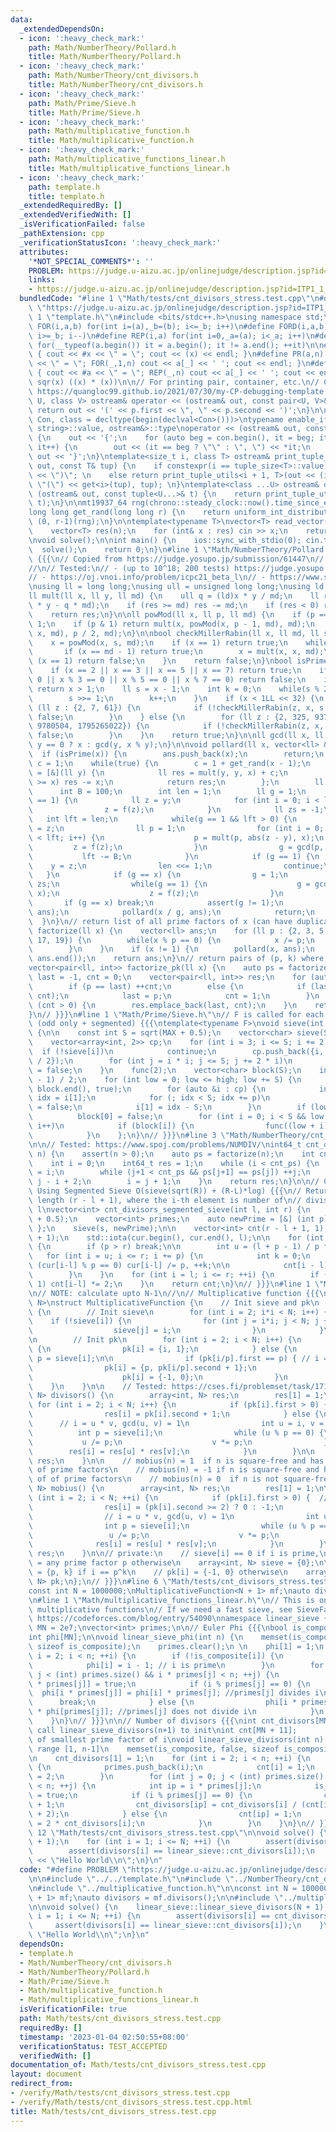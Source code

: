 ```yaml
---
data:
  _extendedDependsOn:
  - icon: ':heavy_check_mark:'
    path: Math/NumberTheory/Pollard.h
    title: Math/NumberTheory/Pollard.h
  - icon: ':heavy_check_mark:'
    path: Math/NumberTheory/cnt_divisors.h
    title: Math/NumberTheory/cnt_divisors.h
  - icon: ':heavy_check_mark:'
    path: Math/Prime/Sieve.h
    title: Math/Prime/Sieve.h
  - icon: ':heavy_check_mark:'
    path: Math/multiplicative_function.h
    title: Math/multiplicative_function.h
  - icon: ':heavy_check_mark:'
    path: Math/multiplicative_functions_linear.h
    title: Math/multiplicative_functions_linear.h
  - icon: ':heavy_check_mark:'
    path: template.h
    title: template.h
  _extendedRequiredBy: []
  _extendedVerifiedWith: []
  _isVerificationFailed: false
  _pathExtension: cpp
  _verificationStatusIcon: ':heavy_check_mark:'
  attributes:
    '*NOT_SPECIAL_COMMENTS*': ''
    PROBLEM: https://judge.u-aizu.ac.jp/onlinejudge/description.jsp?id=ITP1_1_A
    links:
    - https://judge.u-aizu.ac.jp/onlinejudge/description.jsp?id=ITP1_1_A
  bundledCode: "#line 1 \"Math/tests/cnt_divisors_stress.test.cpp\"\n#define PROBLEM\
    \ \"https://judge.u-aizu.ac.jp/onlinejudge/description.jsp?id=ITP1_1_A\"\n\n#line\
    \ 1 \"template.h\"\n#include <bits/stdc++.h>\nusing namespace std;\n\n#define\
    \ FOR(i,a,b) for(int i=(a),_b=(b); i<=_b; i++)\n#define FORD(i,a,b) for(int i=(a),_b=(b);\
    \ i>=_b; i--)\n#define REP(i,a) for(int i=0,_a=(a); i<_a; i++)\n#define EACH(it,a)\
    \ for(__typeof(a.begin()) it = a.begin(); it != a.end(); ++it)\n\n#define DEBUG(x)\
    \ { cout << #x << \" = \"; cout << (x) << endl; }\n#define PR(a,n) { cout << #a\
    \ << \" = \"; FOR(_,1,n) cout << a[_] << ' '; cout << endl; }\n#define PR0(a,n)\
    \ { cout << #a << \" = \"; REP(_,n) cout << a[_] << ' '; cout << endl; }\n\n#define\
    \ sqr(x) ((x) * (x))\n\n// For printing pair, container, etc.\n// Copied from\
    \ https://quangloc99.github.io/2021/07/30/my-CP-debugging-template.html\ntemplate<class\
    \ U, class V> ostream& operator << (ostream& out, const pair<U, V>& p) {\n   \
    \ return out << '(' << p.first << \", \" << p.second << ')';\n}\n\ntemplate<class\
    \ Con, class = decltype(begin(declval<Con>()))>\ntypename enable_if<!is_same<Con,\
    \ string>::value, ostream&>::type\noperator << (ostream& out, const Con& con)\
    \ {\n    out << '{';\n    for (auto beg = con.begin(), it = beg; it != con.end();\
    \ it++) {\n        out << (it == beg ? \"\" : \", \") << *it;\n    }\n    return\
    \ out << '}';\n}\ntemplate<size_t i, class T> ostream& print_tuple_utils(ostream&\
    \ out, const T& tup) {\n    if constexpr(i == tuple_size<T>::value) return out\
    \ << \")\"; \n    else return print_tuple_utils<i + 1, T>(out << (i ? \", \" :\
    \ \"(\") << get<i>(tup), tup); \n}\ntemplate<class ...U> ostream& operator <<\
    \ (ostream& out, const tuple<U...>& t) {\n    return print_tuple_utils<0, tuple<U...>>(out,\
    \ t);\n}\n\nmt19937_64 rng(chrono::steady_clock::now().time_since_epoch().count());\n\
    long long get_rand(long long r) {\n    return uniform_int_distribution<long long>\
    \ (0, r-1)(rng);\n}\n\ntemplate<typename T>\nvector<T> read_vector(int n) {\n\
    \    vector<T> res(n);\n    for (int& x : res) cin >> x;\n    return res;\n}\n\
    \nvoid solve();\n\nint main() {\n    ios::sync_with_stdio(0); cin.tie(0);\n  \
    \  solve();\n    return 0;\n}\n#line 1 \"Math/NumberTheory/Pollard.h\"\n// Pollard\
    \ {{{\n// Copied from https://judge.yosupo.jp/submission/61447\n// O(N^0.25)\n\
    //\n// Tested:\n// - (up to 10^18; 200 tests) https://judge.yosupo.jp/problem/factorize\n\
    // - https://oj.vnoi.info/problem/icpc21_beta_l\n// - https://www.spoj.com/problems/FACT0/\n\
    \nusing ll = long long;\nusing ull = unsigned long long;\nusing ld = long double;\n\
    ll mult(ll x, ll y, ll md) {\n    ull q = (ld)x * y / md;\n    ll res = ((ull)x\
    \ * y - q * md);\n    if (res >= md) res -= md;\n    if (res < 0) res += md;\n\
    \    return res;\n}\n\nll powMod(ll x, ll p, ll md) {\n    if (p == 0) return\
    \ 1;\n    if (p & 1) return mult(x, powMod(x, p - 1, md), md);\n    return powMod(mult(x,\
    \ x, md), p / 2, md);\n}\n\nbool checkMillerRabin(ll x, ll md, ll s, int k) {\n\
    \    x = powMod(x, s, md);\n    if (x == 1) return true;\n    while(k--) {\n \
    \       if (x == md - 1) return true;\n        x = mult(x, x, md);\n        if\
    \ (x == 1) return false;\n    }\n    return false;\n}\nbool isPrime(ll x) {\n\
    \    if (x == 2 || x == 3 || x == 5 || x == 7) return true;\n    if (x % 2 ==\
    \ 0 || x % 3 == 0 || x % 5 == 0 || x % 7 == 0) return false;\n    if (x < 121)\
    \ return x > 1;\n    ll s = x - 1;\n    int k = 0;\n    while(s % 2 == 0) {\n\
    \        s >>= 1;\n        k++;\n    }\n    if (x < 1LL << 32) {\n        for\
    \ (ll z : {2, 7, 61}) {\n            if (!checkMillerRabin(z, x, s, k)) return\
    \ false;\n        }\n    } else {\n        for (ll z : {2, 325, 9375, 28178, 450775,\
    \ 9780504, 1795265022}) {\n            if (!checkMillerRabin(z, x, s, k)) return\
    \ false;\n        }\n    }\n    return true;\n}\n\nll gcd(ll x, ll y) {\n    return\
    \ y == 0 ? x : gcd(y, x % y);\n}\n\nvoid pollard(ll x, vector<ll> &ans) {\n  \
    \  if (isPrime(x)) {\n        ans.push_back(x);\n        return;\n    }\n    ll\
    \ c = 1;\n    while(true) {\n        c = 1 + get_rand(x - 1);\n        auto f\
    \ = [&](ll y) {\n            ll res = mult(y, y, x) + c;\n            if (res\
    \ >= x) res -= x;\n            return res;\n        };\n        ll y = 2;\n  \
    \      int B = 100;\n        int len = 1;\n        ll g = 1;\n        while(g\
    \ == 1) {\n            ll z = y;\n            for (int i = 0; i < len; i++) {\n\
    \                z = f(z);\n            }\n            ll zs = -1;\n         \
    \   int lft = len;\n            while(g == 1 && lft > 0) {\n                zs\
    \ = z;\n                ll p = 1;\n                for (int i = 0; i < B && i\
    \ < lft; i++) {\n                    p = mult(p, abs(z - y), x);\n           \
    \         z = f(z);\n                }\n                g = gcd(p, x);\n     \
    \           lft -= B;\n            }\n            if (g == 1) {\n            \
    \    y = z;\n                len <<= 1;\n                continue;\n         \
    \   }\n            if (g == x) {\n                g = 1;\n                z =\
    \ zs;\n                while(g == 1) {\n                    g = gcd(abs(z - y),\
    \ x);\n                    z = f(z);\n                }\n            }\n     \
    \       if (g == x) break;\n            assert(g != 1);\n            pollard(g,\
    \ ans);\n            pollard(x / g, ans);\n            return;\n        }\n  \
    \  }\n}\n// return list of all prime factors of x (can have duplicates)\nvector<ll>\
    \ factorize(ll x) {\n    vector<ll> ans;\n    for (ll p : {2, 3, 5, 7, 11, 13,\
    \ 17, 19}) {\n        while(x % p == 0) {\n            x /= p;\n            ans.push_back(p);\n\
    \        }\n    }\n    if (x != 1) {\n        pollard(x, ans);\n    }\n    sort(ans.begin(),\
    \ ans.end());\n    return ans;\n}\n// return pairs of (p, k) where x = product(p^k)\n\
    vector<pair<ll, int>> factorize_pk(ll x) {\n    auto ps = factorize(x);\n    ll\
    \ last = -1, cnt = 0;\n    vector<pair<ll, int>> res;\n    for (auto p : ps) {\n\
    \        if (p == last) ++cnt;\n        else {\n            if (last > 0) res.emplace_back(last,\
    \ cnt);\n            last = p;\n            cnt = 1;\n        }\n    }\n    if\
    \ (cnt > 0) {\n        res.emplace_back(last, cnt);\n    }\n    return res;\n\
    }\n// }}}\n#line 1 \"Math/Prime/Sieve.h\"\n// F is called for each prime\n// Sieve\
    \ (odd only + segmented) {{{\ntemplate<typename F>\nvoid sieve(int MAX, F func)\
    \ {\n\n    const int S = sqrt(MAX + 0.5);\n    vector<char> sieve(S + 1, true);\n\
    \    vector<array<int, 2>> cp;\n    for (int i = 3; i <= S; i += 2) {\n      \
    \  if (!sieve[i])\n            continue;\n        cp.push_back({i, (i * i - 1)\
    \ / 2});\n        for (int j = i * i; j <= S; j += 2 * i)\n            sieve[j]\
    \ = false;\n    }\n    func(2);\n    vector<char> block(S);\n    int high = (MAX\
    \ - 1) / 2;\n    for (int low = 0; low <= high; low += S) {\n        fill(block.begin(),\
    \ block.end(), true);\n        for (auto &i : cp) {\n            int p = i[0],\
    \ idx = i[1];\n            for (; idx < S; idx += p)\n                block[idx]\
    \ = false;\n            i[1] = idx - S;\n        }\n        if (low == 0)\n  \
    \          block[0] = false;\n        for (int i = 0; i < S && low + i <= high;\
    \ i++)\n            if (block[i]) {\n                func((low + i) * 2 + 1);\n\
    \            }\n    };\n}\n// }}}\n#line 3 \"Math/NumberTheory/cnt_divisors.h\"\
    \n\n// Tested: https://www.spoj.com/problems/NUMDIV/\nint64_t cnt_divisors(int64_t\
    \ n) {\n    assert(n > 0);\n    auto ps = factorize(n);\n    int cnt_ps = ps.size();\n\
    \    int i = 0;\n    int64_t res = 1;\n    while (i < cnt_ps) {\n        int j\
    \ = i;\n        while (j+1 < cnt_ps && ps[j+1] == ps[j]) ++j;\n        res *=\
    \ j - i + 2;\n        i = j + 1;\n    }\n    return res;\n}\n\n// Count divisors\
    \ Using Segmented Sieve O(sieve(sqrt(R)) + (R-L)*log) {{{\n// Returns vector of\
    \ length (r - l + 1), where the i-th element is number of\n// divisors of i -\
    \ l\nvector<int> cnt_divisors_segmented_sieve(int l, int r) {\n    int s = sqrt(r\
    \ + 0.5);\n    vector<int> primes;\n    auto newPrime = [&] (int p) { primes.push_back(p);\
    \ };\n    sieve(s, newPrime);\n\n    vector<int> cnt(r - l + 1, 1), cur(r - l\
    \ + 1);\n    std::iota(cur.begin(), cur.end(), l);\n\n    for (int p : primes)\
    \ {\n        if (p > r) break;\n\n        int u = (l + p - 1) / p * p;\n     \
    \   for (int i = u; i <= r; i += p) {\n            int k = 0;\n            while\
    \ (cur[i-l] % p == 0) cur[i-l] /= p, ++k;\n\n            cnt[i - l] *= k + 1;\n\
    \        }\n    }\n    for (int i = l; i <= r; ++i) {\n        if (cur[i-l] >\
    \ 1) cnt[i-l] *= 2;\n    }\n    return cnt;\n}\n// }}}\n#line 1 \"Math/multiplicative_function.h\"\
    \n// NOTE: calculate upto N-1\n//\n// Multiplicative function {{{\ntemplate<int\
    \ N>\nstruct MultiplicativeFunction {\n    // Init sieve and pk\n    MultiplicativeFunction()\
    \ {\n        // Init sieve\n        for (int i = 2; i*i < N; i++) {\n        \
    \    if (!sieve[i]) {\n                for (int j = i*i; j < N; j += i) {\n  \
    \                  sieve[j] = i;\n                }\n            }\n        }\n\
    \n        // Init pk\n        for (int i = 2; i < N; i++) {\n            if (!sieve[i])\
    \ {\n                pk[i] = {i, 1};\n            } else {\n                int\
    \ p = sieve[i];\n\n                if (pk[i/p].first == p) { // i = p^k\n    \
    \                pk[i] = {p, pk[i/p].second + 1};\n                } else {\n\
    \                    pk[i] = {-1, 0};\n                }\n            }\n    \
    \    }\n    }\n\n    // Tested: https://cses.fi/problemset/task/1713\n    array<int,\
    \ N> divisors() {\n        array<int, N> res;\n        res[1] = 1;\n\n       \
    \ for (int i = 2; i < N; i++) {\n            if (pk[i].first > 0) {  // i = p^k\n\
    \                res[i] = pk[i].second + 1;\n            } else {\n          \
    \      // i = u * v, gcd(u, v) = 1\n                int u = i, v = 1;\n      \
    \          int p = sieve[i];\n                while (u % p == 0) {\n         \
    \           u /= p;\n                    v *= p;\n                }\n        \
    \        res[i] = res[u] * res[v];\n            }\n        }\n\n        return\
    \ res;\n    }\n\n    // mobius(n) = 1  if n is square-free and has *even* number\
    \ of prime factors\n    // mobius(n) = -1 if n is square-free and has *odd* number\
    \ of of prime factors\n    // mobius(n) = 0  if n is not square-free\n    array<int,\
    \ N> mobius() {\n        array<int, N> res;\n        res[1] = 1;\n\n        for\
    \ (int i = 2; i < N; ++i) {\n            if (pk[i].first > 0) {  // i = p^k\n\
    \                res[i] = (pk[i].second >= 2) ? 0 : -1;\n            } else {\n\
    \                // i = u * v, gcd(u, v) = 1\n                int u = i, v = 1;\n\
    \                int p = sieve[i];\n                while (u % p == 0) {\n   \
    \                 u /= p;\n                    v *= p;\n                }\n  \
    \              res[i] = res[u] * res[v];\n            }\n        }\n        return\
    \ res;\n    }\n\n// private:\n    // sieve[i] == 0 if i is prime,\n    // sieve[i]\
    \ = any prime factor p otherwise\n    array<int, N> sieve = {0};\n\n    // pk[i]\
    \ = {p, k} if i == p^k\n    // pk[i] = {-1, 0} otherwise\n    array<pair<int,int>,\
    \ N> pk;\n};\n// }}}\n#line 6 \"Math/tests/cnt_divisors_stress.test.cpp\"\n\n\
    const int N = 1000000;\nMultiplicativeFunction<N + 1> mf;\nauto divisors = mf.divisors();\n\
    \n#line 1 \"Math/multiplicative_functions_linear.h\"\n// This is only for calculating\
    \ multiplicative functions\n// If we need a fast sieve, see SieveFast.h\n// From\
    \ https://codeforces.com/blog/entry/54090\nnamespace linear_sieve {\nconst int\
    \ MN = 2e7;\nvector<int> primes;\n\n// Euler Phi {{{\nbool is_composite[MN];\n\
    int phi[MN];\n\nvoid linear_sieve_phi(int n) {\n    memset(is_composite, false,\
    \ sizeof is_composite);\n    primes.clear();\n \n    phi[1] = 1;\n    for (int\
    \ i = 2; i < n; ++i) {\n        if (!is_composite[i]) {\n            primes.push_back(i);\n\
    \            phi[i] = i - 1; // i is prime\n        }\n        for (int j = 0;\
    \ j < (int) primes.size() && i * primes[j] < n; ++j) {\n            is_composite[i\
    \ * primes[j]] = true;\n            if (i % primes[j] == 0) {\n              \
    \  phi[i * primes[j]] = phi[i] * primes[j]; //primes[j] divides i\n          \
    \      break;\n            } else {\n                phi[i * primes[j]] = phi[i]\
    \ * phi[primes[j]]; //primes[j] does not divide i\n            }\n        }\n\
    \    }\n}\n// }}}\n\n// Number of divisors {{{\nint cnt_divisors[MN + 11];  //\
    \ call linear_sieve_divisors(n+1) to init\nint cnt[MN + 11];           // power\
    \ of smallest prime factor of i\nvoid linear_sieve_divisors(int n) {  // init\
    \ range [1, n-1]\n    memset(is_composite, false, sizeof is_composite);\n    primes.clear();\n\
    \n    cnt_divisors[1] = 1;\n    for (int i = 2; i < n; ++i) {\n        if (!is_composite[i])\
    \ {\n            primes.push_back(i);\n            cnt[i] = 1;\n            cnt_divisors[i]\
    \ = 2;\n        }\n        for (int j = 0; j < (int) primes.size() && i * primes[j]\
    \ < n; ++j) {\n            int ip = i * primes[j];\n            is_composite[ip]\
    \ = true;\n            if (i % primes[j] == 0) {\n                cnt[ip] = cnt[i]\
    \ + 1;\n                cnt_divisors[ip] = cnt_divisors[i] / (cnt[i] + 1) * (cnt[i]\
    \ + 2);\n            } else {\n                cnt[ip] = 1;\n                cnt_divisors[ip]\
    \ = 2 * cnt_divisors[i];\n            }\n        }\n    }\n}\n// }}}\n\n}\n#line\
    \ 12 \"Math/tests/cnt_divisors_stress.test.cpp\"\n\nvoid solve() {\n    linear_sieve::linear_sieve_divisors(N\
    \ + 1);\n    for (int i = 1; i <= N; ++i) {\n        assert(divisors[i] == cnt_divisors(i));\n\
    \        assert(divisors[i] == linear_sieve::cnt_divisors[i]);\n    }\n    cout\
    \ << \"Hello World\\n\";\n}\n"
  code: "#define PROBLEM \"https://judge.u-aizu.ac.jp/onlinejudge/description.jsp?id=ITP1_1_A\"\
    \n\n#include \"../../template.h\"\n#include \"../NumberTheory/cnt_divisors.h\"\
    \n#include \"../multiplicative_function.h\"\n\nconst int N = 1000000;\nMultiplicativeFunction<N\
    \ + 1> mf;\nauto divisors = mf.divisors();\n\n#include \"../multiplicative_functions_linear.h\"\
    \n\nvoid solve() {\n    linear_sieve::linear_sieve_divisors(N + 1);\n    for (int\
    \ i = 1; i <= N; ++i) {\n        assert(divisors[i] == cnt_divisors(i));\n   \
    \     assert(divisors[i] == linear_sieve::cnt_divisors[i]);\n    }\n    cout <<\
    \ \"Hello World\\n\";\n}\n"
  dependsOn:
  - template.h
  - Math/NumberTheory/cnt_divisors.h
  - Math/NumberTheory/Pollard.h
  - Math/Prime/Sieve.h
  - Math/multiplicative_function.h
  - Math/multiplicative_functions_linear.h
  isVerificationFile: true
  path: Math/tests/cnt_divisors_stress.test.cpp
  requiredBy: []
  timestamp: '2023-01-04 02:50:55+08:00'
  verificationStatus: TEST_ACCEPTED
  verifiedWith: []
documentation_of: Math/tests/cnt_divisors_stress.test.cpp
layout: document
redirect_from:
- /verify/Math/tests/cnt_divisors_stress.test.cpp
- /verify/Math/tests/cnt_divisors_stress.test.cpp.html
title: Math/tests/cnt_divisors_stress.test.cpp
---
```

